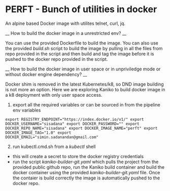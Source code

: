 # PERFT - Bunch of utilities in docker

An alpine based Docker image with utilites telnet, curl, jq.

__ How to build the docker image in a unrestricted env? __

You can use the provided Dockerfile to build the image. You can also use the provided _build.sh_ script to build the image by pulling in all the files from repo provided in the script and then build and tag the image before it is pushed to the docker repo provided in the script.

__ How to build the docker image in user space or in unpriviledge mode or without docker engine dependency? __

Docker shim is removed in the latest Kubernetes/k8, so DND image building is not more an option. Here we are exploring Kaniko to build docker image in a k8 deployment with only user space access. 

1. export all the required variables or can be sourced in from the pipeline env variables

`export REGISTRY_ENDPOINT="https://index.docker.io/v1/"
export DOCKER_USERNAME="sisadana"
export DOCKER_PASSWORD=""
export DOCKER_REPO_NAME="sisadana"
export DOCKER_IMAGE_NAME="perft"
export DOCKER_IMAGE_TAG="1.0"
export DOCKER_EMAIL="simin.sadanandan@gmail.com"`

2. run kubectl.cmd.sh from a _kubectl_ shell
- this will create a secret to store the docker registry credentials
- run the script _kaniko-builder-git.yaml_ which pulls the project from the provided public github repo, run the Kaniko build container and build the docker container using the provided _kaniko-builder-git.yaml_ file. Once the contaier is build correctly the image is automatically pushed to the docker repo. 
